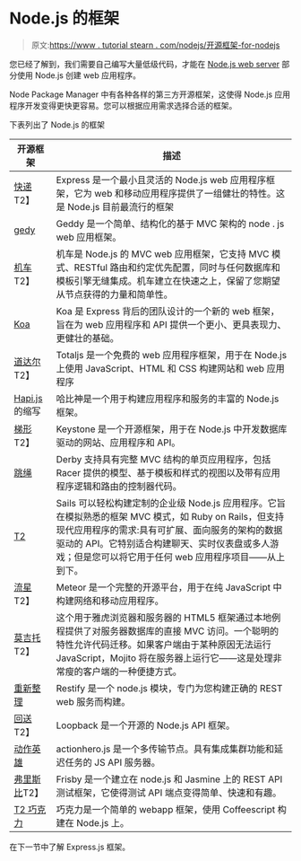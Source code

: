 # Node.js 的框架

> 原文:[https://www . tutorial stearn . com/nodejs/开源框架-for-nodejs](https://www.tutorialsteacher.com/nodejs/open-source-frameworks-for-nodejs)

您已经了解到，我们需要自己编写大量低级代码，才能在 [Node.js web server](/nodejs/create-nodejs-web-server) 部分使用 Node.js 创建 web 应用程序。

Node Package Manager 中有各种各样的第三方开源框架，这使得 Node.js 应用程序开发变得更快更容易。您可以根据应用需求选择合适的框架。

下表列出了 Node.js 的框架

| 开源框架 | 描述 |
| --- | --- |
| [快递](https://expressjs.com)T2】 | Express 是一个最小且灵活的 Node.js web 应用程序框架，它为 web 和移动应用程序提供了一组健壮的特性。这是 Node.js 目前最流行的框架 |
| [gedy](http://geddyjs.org/) | Geddy 是一个简单、结构化的基于 MVC 架构的 node . js web 应用框架。 |
| [机车](http://locomotivejs.org)T2】 | 机车是 Node.js 的 MVC web 应用框架，它支持 MVC 模式、RESTful 路由和约定优先配置，同时与任何数据库和模板引擎无缝集成。机车建立在快速之上，保留了您期望从节点获得的力量和简单性。 |
| [Koa](http://koajs.com) | Koa 是 Express 背后的团队设计的一个新的 web 框架，旨在为 web 应用程序和 API 提供一个更小、更具表现力、更健壮的基础。 |
| [道达尔](https://www.totaljs.com)T2】 | Totaljs 是一个免费的 web 应用程序框架，用于在 Node.js 上使用 JavaScript、HTML 和 CSS 构建网站和 web 应用程序 |
| [Hapi.js](http://hapijs.com/) 的缩写 | 哈比神是一个用于构建应用程序和服务的丰富的 Node.js 框架。 |
| [梯形](http://keystonejs.com/)T2】 | Keystone 是一个开源框架，用于在 Node.js 中开发数据库驱动的网站、应用程序和 API。 |
| [跳绳](http://derbyjs.com) | Derby 支持具有完整 MVC 结构的单页应用程序，包括 Racer 提供的模型、基于模板和样式的视图以及带有应用程序逻辑和路由的控制器代码。 |
| [T2](http://sailsjs.org/) | Sails 可以轻松构建定制的企业级 Node.js 应用程序。它旨在模拟熟悉的框架 MVC 模式，如 Ruby on Rails，但支持现代应用程序的需求:具有可扩展、面向服务的架构的数据驱动的 API。它特别适合构建聊天、实时仪表盘或多人游戏；但是您可以将它用于任何 web 应用程序项目——从上到下。 |
| [流星](https://www.meteor.com/)T2】 | Meteor 是一个完整的开源平台，用于在纯 JavaScript 中构建网络和移动应用程序。 |
| [莫吉托](https://github.com/yahoo/mojito)T2】 | 这个用于雅虎浏览器和服务器的 HTML5 框架通过本地例程提供了对服务器数据库的直接 MVC 访问。一个聪明的特性允许代码迁移。如果客户端由于某种原因无法运行 JavaScript，Mojito 将在服务器上运行它——这是处理非常瘦的客户端的一种便捷方式。 |
| [重新整理](http://mcavage.me/node-restify/) | Restify 是一个 node.js 模块，专门为您构建正确的 REST web 服务而构建。 |
| [回送](http://loopback.io/)T2】 | Loopback 是一个开源的 Node.js API 框架。 |
| [动作英雄](http://www.actionherojs.com/) | actionhero.js 是一个多传输节点。具有集成集群功能和延迟任务的 JS API 服务器。 |
| [弗里斯比](http://frisbyjs.com)T2】 | Frisby 是一个建立在 node.js 和 Jasmine 上的 REST API 测试框架，它使得测试 API 端点变得简单、快速和有趣。 |
| [T2 巧克力](https://chocolatejs.org/) | 巧克力是一个简单的 webapp 框架，使用 Coffeescript 构建在 Node.js 上。 |

在下一节中了解 Express.js 框架。